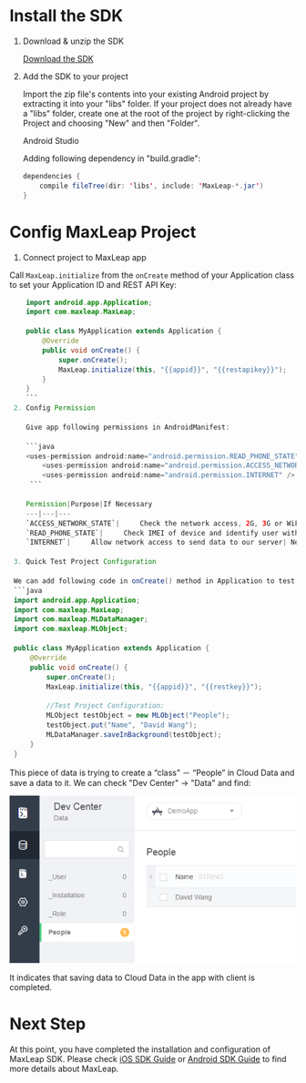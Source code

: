 # Install the SDK

1. Download & unzip the SDK
 
    <a class="download-sdk" href="https://raw.githubusercontent.com/LeapAppServices/LAS-SDK-Release/master/Android/v0.6/las-sdk-all.zip">Download the SDK</a>

2. Add the SDK to your project

    Import the zip file's contents into your existing Android project by extracting it into your "libs" folder. If your project does not already have a "libs" folder, create one at the root of the project by right-clicking the Project and choosing "New" and then "Folder".
    
    Android Studio
    
    Adding following dependency in "build.gradle":
    
    ```java
    dependencies {
        compile fileTree(dir: 'libs', include: 'MaxLeap-*.jar')
    }
    ```
#	Config MaxLeap Project
    
 1. Connect project to MaxLeap app

Call `MaxLeap.initialize` from the `onCreate` method of your Application class to set your Application ID and REST API Key:

```java
 	import android.app.Application;
 	import com.maxleap.MaxLeap;
 
 	public class MyApplication extends Application {
 	    @Override
 	    public void onCreate() {
 	        super.onCreate();
 	        MaxLeap.initialize(this, "{{appid}}", "{{restapikey}}");
 	    }
 	}
 	```
 2. Config Permission
 
 	Give app following permissions in AndroidManifest:
 	
 	```java
 	<uses-permission android:name="android.permission.READ_PHONE_STATE" />
    	<uses-permission android:name="android.permission.ACCESS_NETWORK_STATE" />
    	<uses-permission android:name="android.permission.INTERNET" />
     ```
 	
 	Permission|Purpose|If Necessary
 	---|---|---
 	`ACCESS_NETWORK_STATE`|		Check the network access, 2G, 3G or WiFi| Necessary
 	`READ_PHONE_STATE`| 	Check IMEI of device and identify user with unique IMEI and mac| Necessary
 	`INTERNET`| 	Allow network access to send data to our server| Necessary
 	
 3. Quick Test Project Configuration
 
 We can add following code in onCreate() method in Application to test if the project is already registered to MaxLeap：
 ```java
 import android.app.Application;
 import com.maxleap.MaxLeap;
 import com.maxleap.MLDataManager;
 import com.maxleap.MLObject;
 
 public class MyApplication extends Application {
     @Override
     public void onCreate() {
         super.onCreate();
         MaxLeap.initialize(this, "{{appid}}", "{{restkey}}");
         
         //Test Project Configuration:
         MLObject testObject = new MLObject("People");
         testObject.put("Name", "David Wang");
         MLDataManager.saveInBackground(testObject);
     }
 }
 ```
 
 This piece of data is trying to create a “class” － “People” in Cloud Data and save a data to it. We can check "Dev Center" -> "Data" and find:

 
 ![imgSDKQSTestAddObj](../../../images/imgSDKQSTestAddObj.png)
 
It indicates that saving data to Cloud Data in the app with client is completed. 
 
# Next Step
At this point, you have completed the installation and configuration of MaxLeap SDK. Please check [iOS SDK Guide](ML_DOCS_GUIDE_LINK_PLACEHOLDER_IOS) or [Android SDK Guide](ML_DOCS_GUIDE_LINK_PLACEHOLDER_ANDROID) to find more details about MaxLeap.